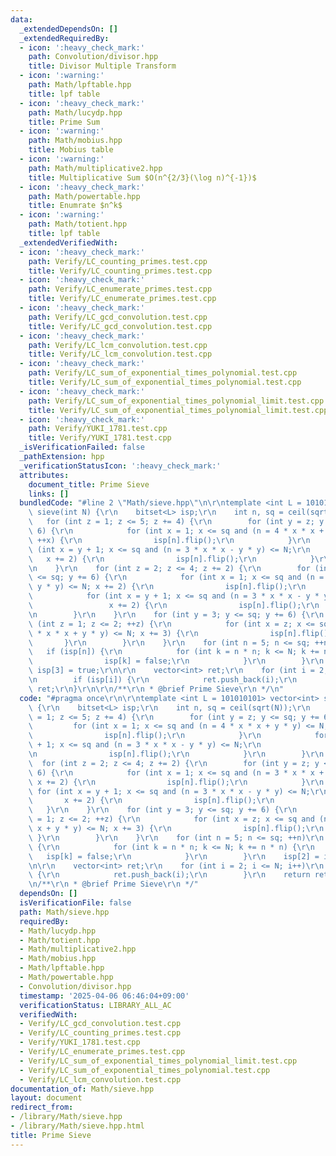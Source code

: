 ```yaml
---
data:
  _extendedDependsOn: []
  _extendedRequiredBy:
  - icon: ':heavy_check_mark:'
    path: Convolution/divisor.hpp
    title: Divisor Multiple Transform
  - icon: ':warning:'
    path: Math/lpftable.hpp
    title: lpf table
  - icon: ':heavy_check_mark:'
    path: Math/lucydp.hpp
    title: Prime Sum
  - icon: ':warning:'
    path: Math/mobius.hpp
    title: Mobius table
  - icon: ':warning:'
    path: Math/multiplicative2.hpp
    title: Multiplicative Sum $O(n^{2/3}(\log n)^{-1})$
  - icon: ':heavy_check_mark:'
    path: Math/powertable.hpp
    title: Enumrate $n^k$
  - icon: ':warning:'
    path: Math/totient.hpp
    title: lpf table
  _extendedVerifiedWith:
  - icon: ':heavy_check_mark:'
    path: Verify/LC_counting_primes.test.cpp
    title: Verify/LC_counting_primes.test.cpp
  - icon: ':heavy_check_mark:'
    path: Verify/LC_enumerate_primes.test.cpp
    title: Verify/LC_enumerate_primes.test.cpp
  - icon: ':heavy_check_mark:'
    path: Verify/LC_gcd_convolution.test.cpp
    title: Verify/LC_gcd_convolution.test.cpp
  - icon: ':heavy_check_mark:'
    path: Verify/LC_lcm_convolution.test.cpp
    title: Verify/LC_lcm_convolution.test.cpp
  - icon: ':heavy_check_mark:'
    path: Verify/LC_sum_of_exponential_times_polynomial.test.cpp
    title: Verify/LC_sum_of_exponential_times_polynomial.test.cpp
  - icon: ':heavy_check_mark:'
    path: Verify/LC_sum_of_exponential_times_polynomial_limit.test.cpp
    title: Verify/LC_sum_of_exponential_times_polynomial_limit.test.cpp
  - icon: ':heavy_check_mark:'
    path: Verify/YUKI_1781.test.cpp
    title: Verify/YUKI_1781.test.cpp
  _isVerificationFailed: false
  _pathExtension: hpp
  _verificationStatusIcon: ':heavy_check_mark:'
  attributes:
    document_title: Prime Sieve
    links: []
  bundledCode: "#line 2 \"Math/sieve.hpp\"\n\r\ntemplate <int L = 101010101> vector<int>\
    \ sieve(int N) {\r\n    bitset<L> isp;\r\n    int n, sq = ceil(sqrt(N));\r\n \
    \   for (int z = 1; z <= 5; z += 4) {\r\n        for (int y = z; y <= sq; y +=\
    \ 6) {\r\n            for (int x = 1; x <= sq and (n = 4 * x * x + y * y) <= N;\
    \ ++x) {\r\n                isp[n].flip();\r\n            }\r\n            for\
    \ (int x = y + 1; x <= sq and (n = 3 * x * x - y * y) <= N;\r\n              \
    \   x += 2) {\r\n                isp[n].flip();\r\n            }\r\n        }\r\
    \n    }\r\n    for (int z = 2; z <= 4; z += 2) {\r\n        for (int y = z; y\
    \ <= sq; y += 6) {\r\n            for (int x = 1; x <= sq and (n = 3 * x * x +\
    \ y * y) <= N; x += 2) {\r\n                isp[n].flip();\r\n            }\r\n\
    \            for (int x = y + 1; x <= sq and (n = 3 * x * x - y * y) <= N;\r\n\
    \                 x += 2) {\r\n                isp[n].flip();\r\n            }\r\
    \n        }\r\n    }\r\n    for (int y = 3; y <= sq; y += 6) {\r\n        for\
    \ (int z = 1; z <= 2; ++z) {\r\n            for (int x = z; x <= sq and (n = 4\
    \ * x * x + y * y) <= N; x += 3) {\r\n                isp[n].flip();\r\n     \
    \       }\r\n        }\r\n    }\r\n    for (int n = 5; n <= sq; ++n)\r\n     \
    \   if (isp[n]) {\r\n            for (int k = n * n; k <= N; k += n * n) {\r\n\
    \                isp[k] = false;\r\n            }\r\n        }\r\n    isp[2] =\
    \ isp[3] = true;\r\n\r\n    vector<int> ret;\r\n    for (int i = 2; i <= N; i++)\r\
    \n        if (isp[i]) {\r\n            ret.push_back(i);\r\n        }\r\n    return\
    \ ret;\r\n}\r\n\r\n/**\r\n * @brief Prime Sieve\r\n */\n"
  code: "#pragma once\r\n\r\ntemplate <int L = 101010101> vector<int> sieve(int N)\
    \ {\r\n    bitset<L> isp;\r\n    int n, sq = ceil(sqrt(N));\r\n    for (int z\
    \ = 1; z <= 5; z += 4) {\r\n        for (int y = z; y <= sq; y += 6) {\r\n   \
    \         for (int x = 1; x <= sq and (n = 4 * x * x + y * y) <= N; ++x) {\r\n\
    \                isp[n].flip();\r\n            }\r\n            for (int x = y\
    \ + 1; x <= sq and (n = 3 * x * x - y * y) <= N;\r\n                 x += 2) {\r\
    \n                isp[n].flip();\r\n            }\r\n        }\r\n    }\r\n  \
    \  for (int z = 2; z <= 4; z += 2) {\r\n        for (int y = z; y <= sq; y +=\
    \ 6) {\r\n            for (int x = 1; x <= sq and (n = 3 * x * x + y * y) <= N;\
    \ x += 2) {\r\n                isp[n].flip();\r\n            }\r\n           \
    \ for (int x = y + 1; x <= sq and (n = 3 * x * x - y * y) <= N;\r\n          \
    \       x += 2) {\r\n                isp[n].flip();\r\n            }\r\n     \
    \   }\r\n    }\r\n    for (int y = 3; y <= sq; y += 6) {\r\n        for (int z\
    \ = 1; z <= 2; ++z) {\r\n            for (int x = z; x <= sq and (n = 4 * x *\
    \ x + y * y) <= N; x += 3) {\r\n                isp[n].flip();\r\n           \
    \ }\r\n        }\r\n    }\r\n    for (int n = 5; n <= sq; ++n)\r\n        if (isp[n])\
    \ {\r\n            for (int k = n * n; k <= N; k += n * n) {\r\n             \
    \   isp[k] = false;\r\n            }\r\n        }\r\n    isp[2] = isp[3] = true;\r\
    \n\r\n    vector<int> ret;\r\n    for (int i = 2; i <= N; i++)\r\n        if (isp[i])\
    \ {\r\n            ret.push_back(i);\r\n        }\r\n    return ret;\r\n}\r\n\r\
    \n/**\r\n * @brief Prime Sieve\r\n */"
  dependsOn: []
  isVerificationFile: false
  path: Math/sieve.hpp
  requiredBy:
  - Math/lucydp.hpp
  - Math/totient.hpp
  - Math/multiplicative2.hpp
  - Math/mobius.hpp
  - Math/lpftable.hpp
  - Math/powertable.hpp
  - Convolution/divisor.hpp
  timestamp: '2025-04-06 06:46:04+09:00'
  verificationStatus: LIBRARY_ALL_AC
  verifiedWith:
  - Verify/LC_gcd_convolution.test.cpp
  - Verify/LC_counting_primes.test.cpp
  - Verify/YUKI_1781.test.cpp
  - Verify/LC_enumerate_primes.test.cpp
  - Verify/LC_sum_of_exponential_times_polynomial_limit.test.cpp
  - Verify/LC_sum_of_exponential_times_polynomial.test.cpp
  - Verify/LC_lcm_convolution.test.cpp
documentation_of: Math/sieve.hpp
layout: document
redirect_from:
- /library/Math/sieve.hpp
- /library/Math/sieve.hpp.html
title: Prime Sieve
---
```

